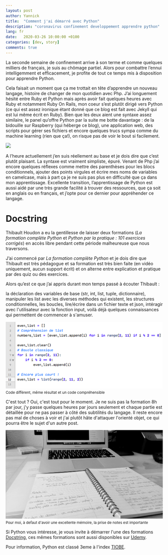 ```yaml
---
layout: post
author: Yannick
title:  "Comment j'ai démarré avec Python"
description: "coronavirus confinement developpement apprendre python"
lang: fr
date:   2020-03-26 10:00:00 +0100
categories: [dev, story]
comments: true
---
```


La seconde semaine de confinement arrive à son terme et comme quelques milliers de français, je suis au chômage partiel. Alors pour combattre l’ennui intelligemment et efficacement, je profite de tout ce temps mis à disposition pour apprendre Python.

Cela faisait un moment que ça me trottait en tête d’apprendre un nouveau langage, histoire de changer de mon quotidien avec Php. J’ai longuement hésité entre Ruby et Python mais après avoir fait quelques heures avec Ruby et notamment Ruby On Rails, mon coeur s’est plutôt dirigé vers Python (ce qui est assez ironique étant donné que ce blog est fait avec Jekyll qui est lui même écrit en Ruby). Bien que les deux aient une syntaxe assez similaire, le panel qu’offre Python par la suite me botte davantage : de la bidouille sur Raspberry (qui héberge ce blog), une application web, des scripts pour gérer ses fichiers et encore quelques trucs sympa comme du machine learning (rien que ça!), on risque pas de voir le bout si facilement.

<img src="https://www.python.org/static/community_logos/python-logo-generic.svg" class="w-100">

A l’heure actuellement j’en suis réellement au base et je dois dire que c’est plutôt plaisant. La syntaxe est vraiment simpliste, épuré. Venant de Php j’ai encore quelques réflexes comme mettre des parenthèses pour les blocs conditionnels, ajouter des points virgules et écrire mes noms de variables en camelcase, mais à part ça je ne suis pas plus en difficulté que ça dans mon apprentissage. Excellente transition, l’apprentissage de Python est aussi aidé par une très grande facilité à trouver des ressources, que ça soit en anglais ou en français, et j’opte pour ce dernier pour appréhender ce langage.

# Docstring

Thibault Houdon a eu la gentillesse de laisser deux formations (*La formation complète Python* et *Python par la pratique : 101 exercices corrigés*) en accès libre pendant cette période malheureuse que nous traversons.

J’ai commencé par *La formation complète Python* et je dois dire que Thibault est très pédagogue et sa formation est très bien faite (en vidéo uniquement, aucun support écrit) et on alterne entre explication et pratique par des quiz ou des exercices.

Alors qu’est ce que j’ai appris durant mon temps passé à écouter Thibault :

la déclaration des variables de base (str, int, list, tuple, dictionnaire), manipuler les list avec les diverses méthodes qui existent, les structures conditionnelles, les boucles, lire/écrire dans un fichier texte et json, intéragir avec l'utilisateur avec la fonction input, voilà déjà quelques connaissances qui permettent de commencer à s'amuser.

![code python](/assets/images/s1_s2/code-python.png)
<small>Code différent, même résultat et un code compréhensible</small>

C'est tout ? Oui, c'est tout pour le moment. Je ne suis pas la formation 8h par jour, j'y passe quelques heures par jours seulement et chaque partie est détaillée pour ne pas passer à côté des subtilités du langage. Il reste encore pas mal de choses à voir et j'ai plutôt hâte d'attaquer l'orienté objet, ce qui pourra être le sujet d'un autre post.

![code python](/assets/images/s1_s2/notes.jpg)
<small>Pour moi, à defaut d'avoir une excellente mémoire, la prise de notes est importante</small>

Si Python vous intéresse, je vous invite à démarrer l'une des formations [Docstring](https://www.docstring.fr/), ces mêmes formations sont aussi disponibles sur [Udemy](https://www.udemy.com/course/formation-complete-python/).

Pour information, Python est classé 3eme à l'index [TIOBE](https://www.tiobe.com/tiobe-index/).